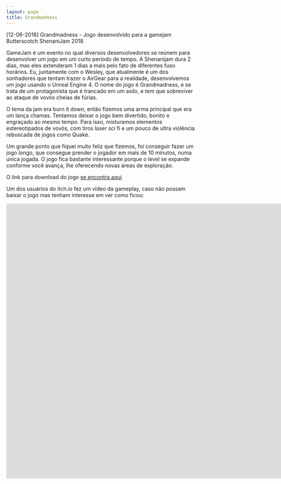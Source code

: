 ```yaml
---
layout: page
title: Grandmadness
---
```


<p class="message">
[12-06-2018]
  Grandmadness - Jogo desenvolvido para a gamejam Butterscotch ShenaniJam 2018
</p>

GameJam é um evento no qual diversos desenvolvedores se reúnem para desenvolver um jogo em um curto período de tempo. A Shenanijam dura 2 dias, mas eles extenderam 1 dias a mais pelo fato de diferentes fuso horários. Eu, juntamente com o Wesley, que atualmente é um dos sonhadores que tentam trazer o AirGear para a realidade, desenvolvemos um jogo usando o Unreal Engine 4. O nome do jogo é Grandmadness, e se trata de um protagonista que é trancado em um asilo, e tem que sobreviver ao ataque de vovós cheias de fúrias.

O tema da jam era burn it down, então fizemos uma arma principal que era um lança chamas. Tentamos deixar o jogo bem divertido, bonito e engraçado ao mesmo tempo. Para isso, misturamos elementos estereotipados de vovós, com tiros laser sci fi e um pouco de ultra violência rebuscada de jogos como Quake.

Um grande ponto que fiquei muito feliz que fizemos, foi conseguir fazer um jogo longo, que consegue prender o jogador em mais de 10 minutos, numa única jogada. O jogo fica bastante interessante porque o level se expande conforme você avança, lhe oferecendo novas áreas de exploração. 

O link para download do jogo [se encontra aqui](https://luizfernando.itch.io/grandmadness)

Um dos usuários do itch.io fez um vídeo da gameplay, caso não possam baixar o jogo mas tenham interesse em ver como ficou:
<div class="videoWrapper">
<iframe width="1663" height="732" src="https://www.youtube.com/embed/6xQAhuX3xLI" frameborder="0" allow="autoplay; encrypted-media" allowfullscreen></iframe>
</div>